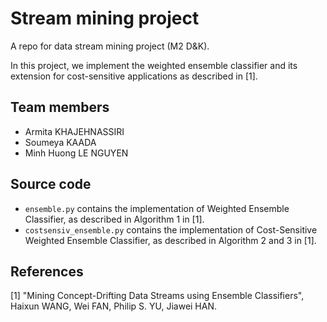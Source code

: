 # Stream mining project
A repo for data stream mining project (M2 D&amp;K).

In this project, we implement the weighted ensemble classifier and its extension 
for cost-sensitive applications as described in [1].

## Team members
- Armita KHAJEHNASSIRI
- Soumeya KAADA
- Minh Huong LE NGUYEN

## Source code
- `ensemble.py` contains the implementation of Weighted Ensemble Classifier, 
as described in Algorithm 1 in [1].
- `costsensiv_ensemble.py` contains the implementation of Cost-Sensitive Weighted Ensemble Classifier, 
as described in Algorithm 2 and 3 in [1].

## References
[1] "Mining Concept-Drifting Data Streams using Ensemble Classifiers", 
Haixun WANG, Wei FAN, Philip S. YU, Jiawei HAN. 